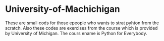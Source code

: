 # University-of-Machichigan

These are small cods for those epeople who wants to strat pyhton from the scratch.
Also these codes are exercises from the course which is provided by University of Michigan.
The cours ename is Python for Everybody.

